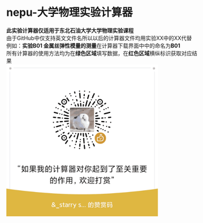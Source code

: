 # nepu-大学物理实验计算器
**此实验计算器仅适用于东北石油大学大学物理实验课程**  
由于GitHub中仅支持英文文件名所以以后的计算器文件均用实验XX中的XX代替  
例如：**实验B01 金属丝弹性模量的测量**在计算器下载界面中中的命名为**B01**  
所有计算器的使用方法均为在**绿色区域**填写数据，在**红色区域**横纵标识获取对应结果  
<img src="https://github.com/QianBingning/nepu-/blob/main/ZZM.png" witgh="400" height="400">  

